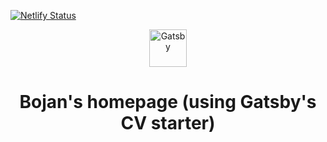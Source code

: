 [![Netlify Status](https://api.netlify.com/api/v1/badges/18584746-1cbb-4c7a-98db-f207073be667/deploy-status)](https://app.netlify.com/sites/moljac024-homepage/deploys)

<p align="center">
  <a href="https://www.gatsbyjs.org">
    <img alt="Gatsby" src="https://www.gatsbyjs.org/monogram.svg" width="60" />
  </a>
</p>
<h1 align="center">
  Bojan's homepage (using Gatsby's CV starter)
</h1>
